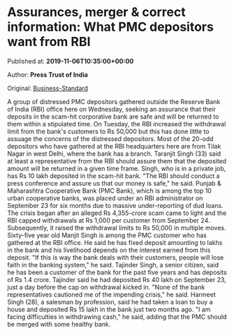 
# Assurances, merger & correct information: What PMC depositors want from RBI

Published at: **2019-11-06T10:35:00+00:00**

Author: **Press Trust of India**

Original: [Business-Standard](https://www.business-standard.com/article/current-affairs/assurances-merger-correct-information-what-pmc-depositors-want-from-rbi-119110600945_1.html)

A group of distressed PMC depositors gathered outside the Reserve Bank of India (RBI) office here on Wednesday, seeking an assurance that their deposits in the scam-hit corporative bank are safe and will be returned to them within a stipulated time.
On Tuesday, the RBI increased the withdrawal limit from the bank's customers to Rs 50,000 but this has done little to assuage the concerns of the distressed depositors.
Most of the 20-odd depositors who have gathered at the RBI headquarters here are from Tilak Nagar in west Delhi, where the bank has a branch.
Taranjit Singh (33) said at least a representative from the RBI should assure them that the deposited amount will be returned in a given time frame.
Singh, who is in a private job, has Rs 10 lakh deposited in the scam-hit bank. "The RBI should conduct a press conference and assure us that our money is safe," he said.
Punjab & Maharashtra Cooperative Bank (PMC Bank), which is among the top 10 urban cooperative banks, was placed under an RBI administrator on September 23 for six months due to massive under-reporting of dud loans.
The crisis began after an alleged Rs 4,355-crore scam came to light and the RBI capped withdrawals at Rs 1,000 per customer from September 24. Subsequently, it raised the withdrawal limits to Rs 50,000 in multiple moves.
Sixty-five year old Manjit Singh is among the PMC customer who has gathered at the RBI office. He said he has fixed deposit amounting to lakhs in the bank and his livelihood depends on the interest earned from this deposit.
"If this is way the bank deals with their customers, people will lose faith in the banking system," he said.
Tajinder Singh, a senior citizen, said he has been a customer of the bank for the past five years and has deposits of Rs 1.4 crore. Tajinder said he had deposited Rs 40 lakh on September 23, just a day before the cap on withdrawal kicked in.
"None of the bank representatives cautioned me of the impending crisis," he said.
Harmeet Singh (28), a salesman by profession, said he had taken a loan to buy a house and deposited Rs 15 lakh in the bank just two months ago. "I am facing difficulties in withdrawing cash," he said, adding that the PMC should be merged with some healthy bank.
